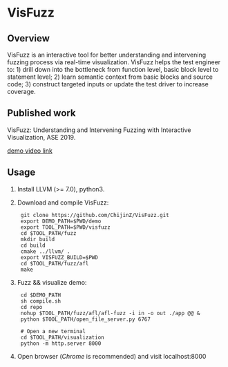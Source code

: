 # VisFuzz

## Overview
VisFuzz is an interactive tool for better understanding and intervening fuzzing process via real-time visualization. VisFuzz helps the test engineer to: 1) drill down into the bottleneck from function level, basic block level to statement level; 2) learn semantic context from basic blocks and source code; 3) construct targeted inputs or update the test driver to increase coverage.
## Published work
VisFuzz: Understanding and Intervening Fuzzing with Interactive Visualization, ASE 2019.

[demo video link](https://youtu.be/opjRKcqOvNs)

## Usage
1. Install LLVM (>= 7.0), python3.
2. Download and compile VisFuzz:

        git clone https://github.com/ChijinZ/VisFuzz.git
        export DEMO_PATH=$PWD/demo
        export TOOL_PATH=$PWD/visfuzz
        cd $TOOL_PATH/fuzz
        mkdir build
        cd build
        cmake ../llvm/ .
        export VISFUZZ_BUILD=$PWD
        cd $TOOL_PATH/fuzz/afl
        make

3. Fuzz && visualize demo:
 
        cd $DEMO_PATH
        sh compile.sh
        cd repo
        nohup $TOOL_PATH/fuzz/afl/afl-fuzz -i in -o out ./app @@ &
        python $TOOL_PATH/open_file_server.py 6767

        # Open a new terminal
        cd $TOOL_PATH/visualization
        python -m http.server 8000

4. Open browser (*Chrome* is recommended) and visit localhost:8000
